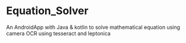 # Equation_Solver
An AndroidApp with Java & kotlin to solve mathematical equation using camera OCR using tesseract and leptonica  
